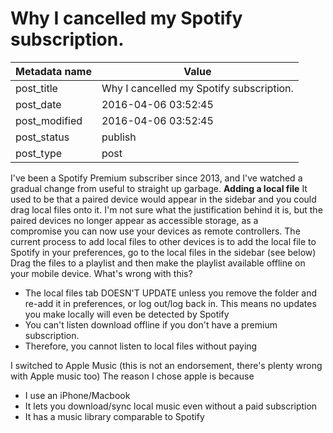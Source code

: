 
# Why I cancelled my Spotify subscription.


| Metadata name | Value |
| --------- | ------ |
| post_title | Why I cancelled my Spotify subscription. | 
| post_date | 2016-04-06 03:52:45 | 
| post_modified | 2016-04-06 03:52:45 | 
| post_status | publish | 
| post_type | post |

I've been a Spotify Premium subscriber since 2013, and I've watched a gradual change from useful to straight up garbage. **Adding a local file** It used to be that a paired device would appear in the sidebar and you could drag local files onto it. I'm not sure what the justification behind it is, but the paired devices no longer appear as accessible storage, as a compromise you can now use your devices as remote controllers. The current process to add local files to other devices is to add the local file to Spotify in your preferences, go to the local files in the sidebar (see below) Drag the files to a playlist and then make the playlist available offline on your mobile device. What's wrong with this?

*   The local files tab DOESN'T UPDATE unless you remove the folder and re-add it in preferences, or log out/log back in. This means no updates you make locally will even be detected by Spotify
*   You can't listen download offline if you don't have a premium subscription.
*   Therefore, you cannot listen to local files without paying

I switched to Apple Music (this is not an endorsement, there's plenty wrong with Apple music too) The reason I chose apple is because

*   I use an iPhone/Macbook
*   It lets you download/sync local music even without a paid subscription
*   It has a music library comparable to Spotify
        